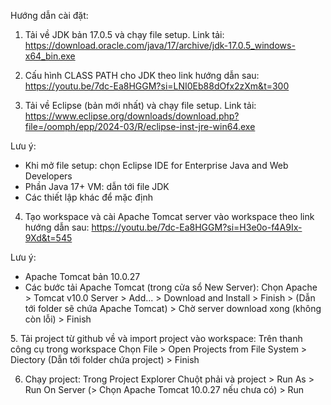 Hướng dẫn cài đặt:
1. Tải về JDK bản 17.0.5 và chạy file setup.
Link tải: https://download.oracle.com/java/17/archive/jdk-17.0.5_windows-x64_bin.exe

2. Cấu hình CLASS PATH cho JDK theo link hướng dẫn sau:
https://youtu.be/7dc-Ea8HGGM?si=LNI0Eb88dOfx2zXm&t=300

3. Tải về Eclipse (bản mới nhất) và chạy file setup.
Link tải: https://www.eclipse.org/downloads/download.php?file=/oomph/epp/2024-03/R/eclipse-inst-jre-win64.exe

Lưu ý:
- Khi mở file setup: chọn Eclipse IDE for Enterprise Java and Web Developers
- Phần Java 17+ VM: dẫn tới file JDK
- Các thiết lập khác để mặc định

4. Tạo workspace và cài Apache Tomcat server vào workspace theo link hướng dẫn sau:
https://youtu.be/7dc-Ea8HGGM?si=H3e0o-f4A9Ix-9Xd&t=545

Lưu ý:
- Apache Tomcat bản 10.0.27
- Các bước tải Apache Tomcat (trong cửa sổ New Server):
Chọn Apache > Tomcat v10.0 Server > Add... > Download and Install > Finish > (Dẫn tới folder sẽ chứa Apache Tomcat) > Chờ server download xong (không còn lỗi) > Finish

̀5. Tải project từ github về và import project vào workspace:
Trên thanh công cụ trong workspace Chọn File > Open Projects from File System > Diectory (Dẫn tới folder chứa project) > Finish

6. Chạy project:
Trong Project Explorer Chuột phải và project > Run As > Run On Server (> Chọn Apache Tomcat 10.0.27 nếu chưa có) > Run
